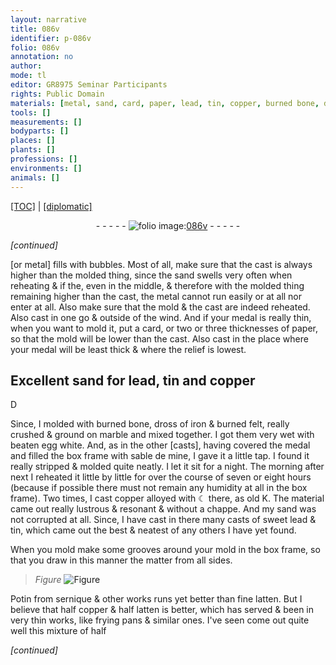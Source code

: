 ```yaml
---
layout: narrative
title: 086v
identifier: p-086v
folio: 086v
annotation: no
author:
mode: tl
editor: GR8975 Seminar Participants
rights: Public Domain
materials: [metal, sand, card, paper, lead, tin, copper, burned bone, dross of iron, felt, marble, egg white, sable de mine, ☾, K, sweet lead, Potin, sernique, latten]
tools: []
measurements: []
bodyparts: []
places: []
plants: []
professions: []
environments: []
animals: []
---
```


<p><a href="{{ site.baseurl }}/translation/" target="_blank">[TOC]</a> | <a href="{{ site.baseurl }}/texts/p-086v_tc/">[diplomatic]</a></p><div class="folio" align="center">- - - - - <a href="http://gallica.bnf.fr/ark:/12148/btv1b10500001g/f178.image" target="_blank"><img src="https://cu-mkp.github.io/2017-workshop-edition/assets/photo-icon.png" alt="folio image: " style="display:inline-block; margin-bottom:-3px;"/>086v</a> - - - - - </div>  
 
*[continued]*
  
[or <span class="m">metal</span>] fills with bubbles. Most of all, make sure that the cast is always higher than the molded thing, since the <span class="m">sand</span> swells very often when reheating <span class="del">& if the</span><span class="del"></span>, even in the middle, & therefore with the molded thing remaining higher than the cast, the <span class="m">metal</span> cannot run easily or at all nor enter at all. Also make sure that the mold & the cast are indeed reheated. Also cast in one go & outside of the wind. And if your medal is really thin, when you want to mold it, put a <span class="m">card</span>, or two or three thicknesses of <span class="m">paper</span>, so that the mold will be lower than the cast. Also cast in the place where your medal will be <span class="del"></span> least thick & where the relief is lowest.
 
 
  

## Excellent <span class="m">sand</span> for <span class="m">lead</span>, <span class="m">tin</span> and <span class="m">copper</span>

 
D
 
Since, I molded with <span class="m">burned bone</span>, <span class="m">dross of iron</span> & burned <span class="m">felt</span>, really crushed & ground on <span class="m">marble</span> and mixed together. I got them very wet with beaten <span class="m">egg white</span>. And, as in the other [casts], having covered the medal and filled the box frame with <span class="m">sable de mine</span>, I gave it a little tap. I found it really stripped & molded quite neatly. I let it sit for a night. The morning after next I reheated it little by little for over the course of seven or eight hours (because if possible there must not remain any humidity at all in the box frame). Two times, I cast <span class="m">copper</span> alloyed with <span class="m">☾</span> there, as old <span class="m">K</span>. The material came out really lustrous & resonant & without a chappe. And my <span class="m">sand</span> was not corrupted at all. Since, I have cast in there many casts of <span class="m">sweet lead</span> & <span class="m">tin</span>, which came out the best & neatest of any others I have yet found.
 
When you mold make some grooves around your mold in the box frame, so that you draw in this manner the matter from all sides.
 
> *Figure*
> <a href="https://drive.google.com/open?id=0B9-oNrvWdlO5dWFuOW9Db1ZjZFk" target="_blank"><img src="https://cu-mkp.github.io/GR8975-edition/assets/photo-icon.png" alt="Figure" style="display:inline-block; margin-bottom:-3px;"/></a>
 
<span class="m">Potin</span> from <span class="m">sernique</span> & other <span class="del"></span>works runs yet better than fine <span class="m">latten</span>. But I believe that half <span class="m">copper</span> & half <span class="m">latten</span> is better, which has served & been in very thin works, like frying pans & similar ones. I've seen come out quite well this mixture of half
 
*[continued]*
 
